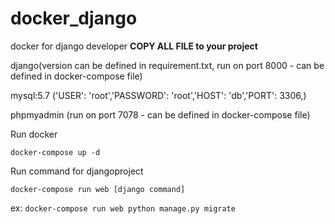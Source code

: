 # docker_django
docker for django developer
**COPY ALL FILE to your project**

django(version can be defined in requirement.txt, run on port 8000 - can be defined in docker-compose file)


mysql:5.7 ('USER': 'root','PASSWORD': 'root','HOST': 'db','PORT': 3306,)


phpmyadmin (run on port 7078 - can be defined in docker-compose file)

Run docker

`docker-compose up -d`

Run command for djangoproject

`docker-compose run web [django command]`

ex:
`docker-compose run web python manage.py migrate`
